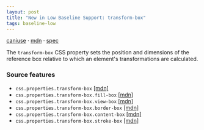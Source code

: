```yaml
---
layout: post
title: "New in Low Baseline Support: transform-box"
tags: baseline-low
---
```


[caniuse](https://caniuse.com/?search=transform-box) · [mdn](https://developer.mozilla.org/en-US/search?q=transform-box) · [spec](https://drafts.csswg.org/css-transforms-1/#transform-box)

The `transform-box` CSS property sets the position and dimensions of the reference box relative to which an element's transformations are calculated.

### Source features

- ``css.properties.transform-box`` [[mdn]](https://developer.mozilla.org/en-US/search?q=css.properties.transform-box)
- ``css.properties.transform-box.fill-box`` [[mdn]](https://developer.mozilla.org/en-US/search?q=css.properties.transform-box.fill-box)
- ``css.properties.transform-box.view-box`` [[mdn]](https://developer.mozilla.org/en-US/search?q=css.properties.transform-box.view-box)
- ``css.properties.transform-box.border-box`` [[mdn]](https://developer.mozilla.org/en-US/search?q=css.properties.transform-box.border-box)
- ``css.properties.transform-box.content-box`` [[mdn]](https://developer.mozilla.org/en-US/search?q=css.properties.transform-box.content-box)
- ``css.properties.transform-box.stroke-box`` [[mdn]](https://developer.mozilla.org/en-US/search?q=css.properties.transform-box.stroke-box)
